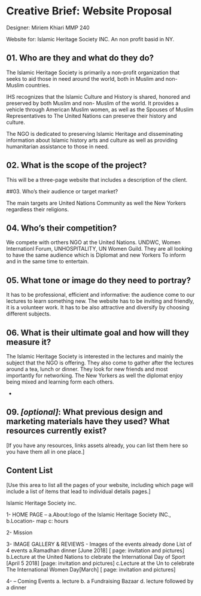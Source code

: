 # Creative Brief: Website Proposal

Designer: Miriem Khiari MMP 240

Website for: Islamic Heritage Society INC. 
An non profit basid in NY.



## 01. Who are they and what do they do?

 The Islamic Heritage Society is primarily a non-profit organization that seeks to aid those in need around the world, both in Muslim and non-Muslim countries.

IHS recognizes that the Islamic Culture and History is shared, honored and preserved by both Muslim and non- Muslim of the world. It provides a vehicle through American Muslim women, as well as the Spouses of Muslim Representatives to The United Nations can preserve their history and culture.

The NGO is dedicated to preserving Islamic Heritage and disseminating information about Islamic history arts and culture as well as providing humanitarian assistance to those in need.

## 02. What is the scope of the project?

This will be a three-page website that includes a description of the client.

 

##03. Who’s their audience or target market?

The main targets are United Nations Community as well  the New Yorkers regardless their religions.
 

## 04. Who’s their competition?

We compete with orthers NGO at the United Nations. 
UNDWC, Women Internationl Forum, UNHOSPITALITY, UN Women Guild. They are all looking to have the same audience which is Diplomat and new Yorkers To inform and in the same time to entertain.


## 05. What tone or image do they need to portray?
It has to be professional, efficient and informative: the audience come to our lectures to learn something new. The website has to be inviting and friendly, it is a volunteer work. It has to be also attractive and diversify by choosing different subjects.



## 06. What is their ultimate goal and how will they measure it?

The Islamic Heritage Society is interested in the lectures and mainly the subject that the NGO is offering. They also come to gather after the lectures around a tea, lunch or dinner. They look for new friends and most importantly for networking. The New Yorkers as well the diplomat enjoy being mixed and learning form each others.

*

## 09. *[optional]*: What previous design and marketing materials have they used? What resources currently exist?

[If you have any resources, links assets already, you can list them here so you have them all in one place.]

 

## Content List

[Use this area to list all the pages of your website, including which page will include a list of items that lead to individual details pages.]

 

 
Islamic Heritage Society inc.

1-	HOME PAGE – 
	a.About:logo of the Islamic Heritage Society INC.,
	b.Location- map
	c: hours
	
2- Mission

3-	IMAGE GALLERY & REVIEWS - Images of the events already done
List of 4 events
	a.Ramadhan dinner [June 2018] [ page: invitation and pictures]
	b.Lecture at the United Nations to clebrate the International Day of Sport [April 5 2018] [page: invitation and pictures]
	c.Lecture at the Un to celebrate The International Women Day[March] [  page: invitation and pictures]
	

4-	 – Coming Events 
	a. lecture
	b. a Fundraising Bazaar
	d. lecture followed by a dinner 
